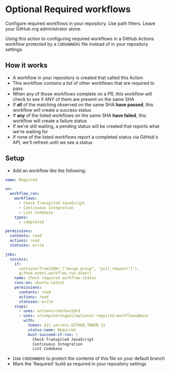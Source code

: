 # Optional Required workflows

Configure required workflows in your repository. Use path filters. Leave your
GitHub org administrator alone.

Using this action to configuring required workflows in a GitHub Actions workflow
protected by a `CODEOWNERS` file instead of in your repository settings.

## How it works

- A workflow in your repository is created that called this Action
- This workflow contains a list of other workflows that are required to pass
- When any of those workflows complete on a PR, this workflow will check to see
  if ANY of them are present on the same SHA
- If **all** of the matching observed on the same SHA **have passed**, this
  workflow will create a success status
- If **any** of the listed workflows on the same SHA **have failed**, this
  workflow will create a failure status
- If we're still waiting, a pending status will be created that reports what
  we're waiting for
- If none of the listed workflows report a completed status via GitHub's API,
  we'll refresh until we see a status

## Setup

- Add an workflow like the following:

```yaml
name: Required

on:
  workflow_run:
    workflows:
      - Check Transpiled JavaScript
      - Continuous Integration
      - Lint Codebase
    types:
      - completed

permissions:
  contents: read
  actions: read
  statuses: write

jobs:
  success:
    if:
      contains(fromJSON('["merge_group", "pull_request"]'),
      github.event.workflow_run.event)
    name: Check required workflow status
    runs-on: ubuntu-latest
    permissions:
      contents: read
      actions: read
      statuses: write
    steps:
      - uses: actions/checkout@v3
      - uses: urcomputeringpal/optional-required-workflows@main
        with:
          token: ${{ secrets.GITHUB_TOKEN }}
          status-name: Required
          must-succeed-if-run: |
            Check Transpiled JavaScript
            Continuous Integration
            Lint Codebase
```

- Use `CODEOWNERS` to protect the contents of this file on your default branch
- Mark the 'Required' build as required in your repository settings
